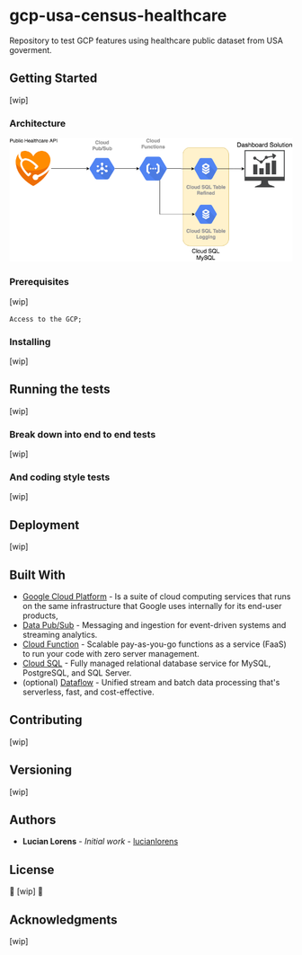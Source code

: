 # gcp-usa-census-healthcare

Repository to test GCP features using healthcare public dataset from USA goverment.

## Getting Started

[wip]

### Architecture

![architecture_image](./docs/arch_gcp-usa-census-healthcare.png)

### Prerequisites

[wip]

```
Access to the GCP;
```

### Installing

[wip]

## Running the tests

[wip]

### Break down into end to end tests

[wip]

### And coding style tests

[wip]

## Deployment

[wip]

## Built With

* [Google Cloud Platform](https://cloud.google.com/) - Is a suite of cloud computing services that runs on the same infrastructure that Google uses internally for its end-user products,
* [Data Pub/Sub](https://cloud.google.com/pubsub/) - Messaging and ingestion for event-driven systems and streaming analytics.
* [Cloud Function](https://cloud.google.com/functions) -  Scalable pay-as-you-go functions as a service (FaaS) to run your code with zero server management. 
* [Cloud SQL](https://cloud.google.com/sql/) - Fully managed relational database service for MySQL, PostgreSQL, and SQL Server.
* (optional) [Dataflow](https://cloud.google.com/dataflow) - Unified stream and batch data processing that's serverless, fast, and cost-effective.

## Contributing
[wip]

## Versioning

[wip]

## Authors

* **Lucian Lorens** - *Initial work* - [lucianlorens](https://github.com/lucianlorens)


## License

:construction: [wip] :construction:

## Acknowledgments

[wip]
